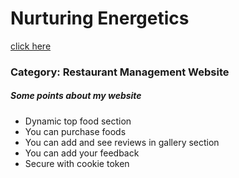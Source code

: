 

<h1>Nurturing Energetics</h1>
<a href="https://a11-nurturing-energetics.web.app/"> click here </a>
<h3>Category: Restaurant Management Website</h3>
<h5> Some points about my website</h5>
<ul>
<li>Dynamic top food section</li>
<li>You can purchase foods</li>
<li>You can add and see reviews in gallery section</li>
<li>You can add your feedback</li>
<li> Secure with cookie token</li>
</ul>
